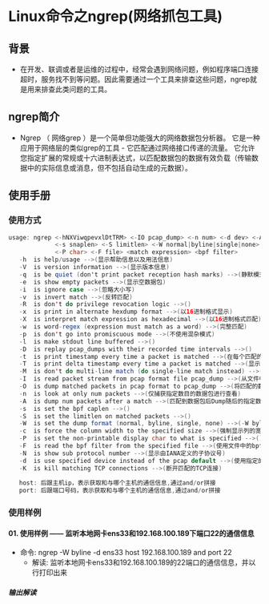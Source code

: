 # Linux命令之ngrep(网络抓包工具)
## 背景
+ 在开发、联调或者是运维的过程中，经常会遇到网络问题，例如程序端口连接超时，服务找不到等问题。因此需要通过一个工具来排查这些问题，ngrep就是用来排查此类问题的工具。
## ngrep简介
+ Ngrep （ 网络grep ）是一个简单但功能强大的网络数据包分析器。 它是一种应用于网络层的类似grep的工具 - 它匹配通过网络接口传递的流量。 它允许您指定扩展的常规或十六进制表达式，以匹配数据包的数据有效负载（传输数据中的实际信息或消息，但不包括自动生成的元数据）。
## 使用手册
### 使用方式
```java
usage: ngrep <-hNXViwqpevxlDtTRM> <-IO pcap_dump> <-n num> <-d dev> <-A num>
             <-s snaplen> <-S limitlen> <-W normal|byline|single|none> <-c cols>
             <-P char> <-F file> <match expression> <bpf filter>
   -h  is help/usage -->(显示帮助信息以及用法信息)
   -V  is version information -->(显示版本信息)
   -q  is be quiet (don't print packet reception hash marks) -->(静默模式，如果没有此开关，未匹配的数据包都以“#”显示)
   -e  is show empty packets -->(显示空数据包)
   -i  is ignore case -->(忽略大小写)
   -v  is invert match -->(反转匹配)
   -R  is don't do privilege revocation logic -->()
   -x  is print in alternate hexdump format -->(以16进制格式显示)
   -X  is interpret match expression as hexadecimal -->(以16进制格式匹配)
   -w  is word-regex (expression must match as a word) -->(完整匹配)
   -p  is don't go into promiscuous mode -->(不使用混杂模式)
   -l  is make stdout line buffered -->()
   -D  is replay pcap_dumps with their recorded time intervals -->()
   -t  is print timestamp every time a packet is matched -->(在每个匹配的包之前显示时间戳)
   -T  is print delta timestamp every time a packet is matched -->(显示上一个匹配的数据包之间的时间间隔)
   -M  is don't do multi-line match (do single-line match instead) -->(仅进行单行匹配)
   -I  is read packet stream from pcap format file pcap_dump -->(从文件中读取数据进行匹配)
   -O  is dump matched packets in pcap format to pcap_dump -->(将匹配的数据保存到文件)
   -n  is look at only num packets -->(仅捕获指定数目的数据包进行查看)
   -A  is dump num packets after a match -->(匹配到数据包后Dump随后的指定数目的数据包)
   -s  is set the bpf caplen -->()
   -S  is set the limitlen on matched packets -->()
   -W  is set the dump format (normal, byline, single, none) -->(-W byline用来解析包中的换行符，否则包里的所有数据都是连续的，可读性差)
   -c  is force the column width to the specified size -->(强制显示列的宽度)
   -P  is set the non-printable display char to what is specified -->()
   -F  is read the bpf filter from the specified file -->(使用文件中的bpf(Berkeley Packet Filter)过滤器)
   -N  is show sub protocol number -->(显示由IANA定义的子协议号)
   -d  is use specified device instead of the pcap default -->(使用指定的设备(网卡名)而不是pcap默认的)
   -K  is kill matching TCP connections -->(断开匹配的TCP连接)
   
   host: 后跟主机ip，表示获取和与哪个主机的通信信息,通过and/or拼接
   port: 后跟端口号码，表示获取和与哪个主机的通信信息,通过and/or拼接
```
### 使用样例
#### 01. 使用样例 —— 监听本地网卡ens33和192.168.100.189下端口22的通信信息
+ 命令: ngrep -W byline -d ens33 host 192.168.100.189 and port 22
    - 解读: 监听本地网卡ens33和192.168.100.189的22端口的通信信息，并以行打印出来
##### 输出解读